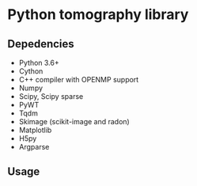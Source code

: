 # Python tomography library

## Depedencies
- Python 3.6+
- Cython
- C++ compiler with OPENMP support
- Numpy
- Scipy, Scipy sparse
- PyWT
- Tqdm
- Skimage (scikit-image and radon)
- Matplotlib
- H5py
- Argparse

## Usage